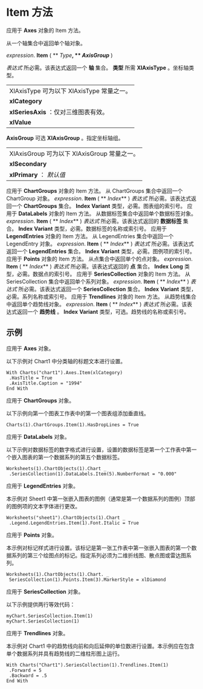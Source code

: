 
# Item 方法

应用于  **Axes** 对象的 Item 方法。

从一个轴集合中返回单个轴对象。

 _expression_. **Item** ( ** _Type_**, ** _AxisGroup_** )

 _表达式_ 所必需。该表达式返回一个 **轴** 集合。
 **类型** 所需
 **XlAxisType**
 。坐标轴类型。

||
|:-----|
|XlAxisType 可为以下 XlAxisType 常量之一。|
|**xlCategory**|
|**xlSeriesAxis** ：仅对三维图表有效。|
|**xlValue**|
 **AxisGroup** 可选
 **XlAxisGroup**
 。指定坐标轴组。

||
|:-----|
|XlAxisGroup 可为以下 XlAxisGroup 常量之一。|
|**xlSecondary**|
|**xlPrimary** ： _默认值_|
应用于  **ChartGroups** 对象的 Item 方法。
从 ChartGroups 集合中返回一个 ChartGroup 对象。
 _expression_. **Item** ( ** _Index_** )
 _表达式_ 所必需。该表达式返回一个 **ChartGroups** 集合。
 **Index** **Variant** 类型，必需。图表组的索引号。
应用于  **DataLabels** 对象的 Item 方法。
从数据标签集合中返回单个数据标签对象。
 _expression_. **Item** ( ** _Index_** )
 _表达式_ 所必需。该表达式返回的 **数据标签** 集合。
 **Index** **Variant** 类型，必需。数据标签的名称或索引号。
应用于  **LegendEntries** 对象的 Item 方法。
从 LegendEntries 集合中返回一个 LegendEntry 对象。
 _expression_. **Item** ( ** _Index_** )
 _表达式_ 所必需。该表达式返回一个 **LegendEntries** 集合。
 **Index** **Variant** 类型，必需。图例项的索引号。
应用于  **Points** 对象的 Item 方法。
从点集合中返回单个的点对象。
 _expression_. **Item** ( ** _Index_** )
 _表达式_ 所必需。该表达式返回的 **点** 集合。
 **Index** **Long** 类型，必需。数据点的索引号。
应用于  **SeriesCollection** 对象的 Item 方法。
从 SeriesCollection 集合中返回单个系列对象。
 _expression_. **Item** ( ** _Index_** )
 _表达式_ 所必需。该表达式返回一个 **SeriesCollection** 集合。
 **Index** **Variant** 类型，必需。系列名称或索引号。
应用于  **Trendlines** 对象的 Item 方法。
从趋势线集合中返回单个趋势线对象。
 _expression_. **Item** ( ** _Index_** )
 _表达式_ 所必需。该表达式返回一个 **趋势线** 。
 **Index** **Variant** 类型，可选。趋势线的名称或索引号。

## 示例

应用于  **Axes** 对象。

以下示例对 Chart1 中分类轴的标题文本进行设置。




```
With Charts("chart1").Axes.Item(xlCategory) 
 .HasTitle = True 
 .AxisTitle.Caption = "1994" 
End With
```

应用于  **ChartGroups** 对象。

以下示例向第一个图表工作表中的第一个图表组添加垂直线。




```
Charts(1).ChartGroups.Item(1).HasDropLines = True
```

应用于  **DataLabels** 对象。

以下示例对数据标签的数字格式进行设置，设置的数据标签是第一个工作表中第一个嵌入图表的第一个数据系列的第五个数据标签。




```
Worksheets(1).ChartObjects(1).Chart _ 
 .SeriesCollection(1).DataLabels.Item(5).NumberFormat = "0.000"
```

应用于  **LegendEntries** 对象。

本示例对 Sheet1 中第一张嵌入图表的图例（通常是第一个数据系列的图例）顶部的图例项的文本字体进行更改。




```
Worksheets("sheet1").ChartObjects(1).Chart _ 
 .Legend.LegendEntries.Item(1).Font.Italic = True
```

应用于  **Points** 对象。

本示例对标记样式进行设置。该标记是第一张工作表中第一张嵌入图表的第一个数据系列的第三个绘图点的标记。指定系列必须为二维折线图、散点图或雷达图系列。




```
Worksheets(1).ChartObjects(1).Chart. _ 
 SeriesCollection(1).Points.Item(3).MarkerStyle = xlDiamond
```

应用于  **SeriesCollection** 对象。

以下示例提供两行等效代码：




```
myChart.SeriesCollection.Item(1) 
myChart.SeriesCollection(1)
```

应用于  **Trendlines** 对象。

本示例对 Chart1 中的趋势线向前和向后延伸的单位数进行设置。本示例应在包含单个数据系列并具有趋势线的二维柱形图上运行。




```
With Charts("Chart1").SeriesCollection(1).Trendlines.Item(1) 
 .Forward = 5 
 .Backward = .5 
End With
```


